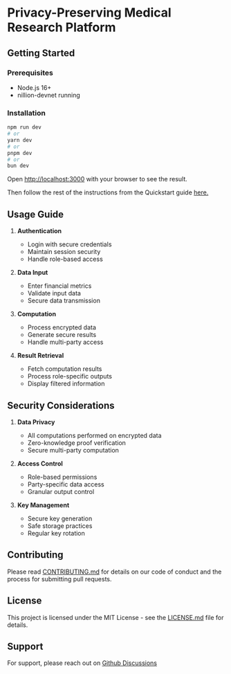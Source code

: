 # Privacy-Preserving Medical Research Platform

## Getting Started

### Prerequisites
- Node.js 16+
- nillion-devnet running

### Installation

```bash
npm run dev
# or
yarn dev
# or
pnpm dev
# or
bun dev
```

Open [http://localhost:3000](http://localhost:3000) with your browser to see the result.

Then follow the rest of the instructions from the Quickstart guide [here.](https://github.com/NillionNetwork/awesome-nillion/issues/2)


## Usage Guide

1. **Authentication**
   - Login with secure credentials
   - Maintain session security
   - Handle role-based access

2. **Data Input**
   - Enter financial metrics
   - Validate input data
   - Secure data transmission

3. **Computation**
   - Process encrypted data
   - Generate secure results
   - Handle multi-party access

4. **Result Retrieval**
   - Fetch computation results
   - Process role-specific outputs
   - Display filtered information

## Security Considerations

1. **Data Privacy**
   - All computations performed on encrypted data
   - Zero-knowledge proof verification
   - Secure multi-party computation

2. **Access Control**
   - Role-based permissions
   - Party-specific data access
   - Granular output control

3. **Key Management**
   - Secure key generation
   - Safe storage practices
   - Regular key rotation

## Contributing
Please read [CONTRIBUTING.md](CONTRIBUTING.md) for details on our code of conduct and the process for submitting pull requests.

## License
This project is licensed under the MIT License - see the [LICENSE.md](LICENSE.md) file for details.

## Support
For support, please reach out on [Github Discussions](https://github.com/orgs/NillionNetwork/discussions)
